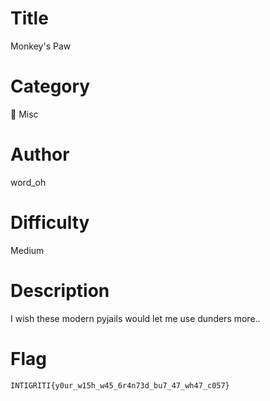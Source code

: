 # Title

Monkey's Paw

# Category

🎲 Misc

# Author

word_oh

# Difficulty

Medium

# Description

I wish these modern pyjails would let me use dunders more..

# Flag

`INTIGRITI{y0ur_w15h_w45_6r4n73d_bu7_47_wh47_c057}`
